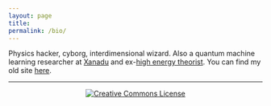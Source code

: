 ```yaml
---
layout: page
title:
permalink: /bio/
---
```


Physics hacker, cyborg, interdimensional wizard.
Also a quantum machine learning researcher at [Xanadu](https://www.xanadu.ai/) and
ex-[high energy theorist](https://inspirehep.net/authors/1868975).
You can find my old site [here](hapax.github.io).

---

<script src="https://polyfill.io/v3/polyfill.min.js?features=es6"></script>
<script id="MathJax-script" async src="https://cdn.jsdelivr.net/npm/mathjax@3/es5/tex-mml-chtml.js"></script>

<div id="formula-container"></div>

<script>
document.addEventListener('DOMContentLoaded', function() {
    var formulas = [
        '$$e^{i\\pi} + 1 = 0$$',
        '\\[a^2 + b^2 = c^2\\]',
        '\\[\\int_{-\\infty}^{\\infty} e^{-x^2} dx = \\sqrt{\\pi}\\]'
    ];

    var formulaContainer = document.getElementById('formula-container');

    function displayRandomFormula() {
        var randomIndex = Math.floor(Math.random() * formulas.length);
        var formula = formulas[randomIndex];
        formulaContainer.innerHTML = formula;
        MathJax.typesetPromise(); // This line tells MathJax to process and render the new formula
    }

    displayRandomFormula(); // Display a random formula when the page loads
});
</script>

<div style="text-align:center"><a rel="license"
href="http://creativecommons.org/licenses/by-nc-sa/4.0/"><img
alt="Creative Commons License" style="border-width:0"
src="https://i.creativecommons.org/l/by-nc-sa/4.0/88x31.png" /></a>
</div>

<!-- "Saxifrage" means "stone breaker". These tiny, five-petalled -->
<!-- flowers are the toughest and most northernmost growing plants on -->
<!-- earth. By virtue of their pattern of growth, they split rocks and -->
<!-- flourish in unlikely places; they are in the business of -->
<!-- viriditas.-->

